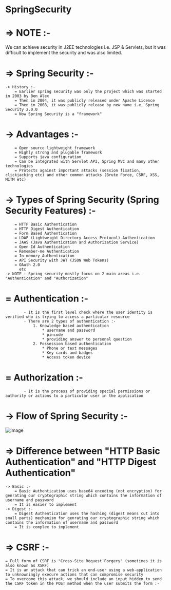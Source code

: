 # SpringSecurity

# => NOTE :-
 We can achieve security in J2EE technologies i.e. JSP & Servlets, but it was difficult to implement the security and was also limited.

# => Spring Security :-
	-> History :-
		= Earlier spring security was only the project which was started in 2003 by Ben Alex
		= Then in 2004, it was publicly released under Apache Licence
		= Then in 2008, it was publicly release by new name i.e, Spring Security 2.0.0
		= Now Spring Security is a "framework"
		
# 	-> Advantages :-
		= Open source lightweight framework
		= Highly strong and plugable framework
		= Supports java configuration
		= Can be integrated with Servlet API, Spring MVC and many other technologies
		= Protects against important attacks (session fixation, clickjacking etc) and other common attacks (Brute Force, CSRF, XSS, MITM etc)
		
# 	-> Types of Spring Security (Spring Security Features) :-
		= HTTP Basic Authentication
		= HTTP Digest Authentication
		= Form Based Authentication
		= LDAP (Lightweight Directory Access Protocol) Authentication
		= JAAS (Java Authentication and Authorization Service)
		= Open Id Authentication
		= Remember-me Authentication
		= In-memory Authentication
		= API Security with JWT (JSON Web Tokens)
		= OAuth 2.0
		  etc
	-> NOTE : Spring security mostly focus on 2 main areas i.e. "Authentication" and "Authorization"
# 		= Authentication :-
			- It is the first level check where the user identity is verified who is trying to access a particular resource
			- There are 2 types of authentication :-
				1. Knowledge based authentication
					* username and password
					* pincode
					* providing answer to personal question
				2. Possession based authentication
					* Phone or text messages
					* Key cards and badges
					* Access token device
# 		= Authorization :-
			- It is the process of providing special permissions or authority or actions to a particular user in the application
			
# 	-> Flow of Spring Security :-

![image](https://github.com/Nishita-Maheshwari/SpringSecurity/assets/47790697/453d9619-b0d6-4490-aa90-1f8a954bf5fd)





# => Difference between "HTTP Basic Authentication" and "HTTP Digest Authentication"
	-> Basic :-
		= Basic Authentication uses base64 encoding (not encryption) for genrating our cryptographic string which contains the information of username and password
		= It is easier to implement
	-> Digest :-
		= Digest Authentication uses the hashing (digest means cut into small parts) mechanism for genrating our cryptographic string which contains the information of username and password
		= It is complex to implement
		
# => CSRF :-
	= Full form of CSRF is "Cross-Site Request Forgery" (sometimes it is also known as XSRF)
	= It is an attack that can trick an end-user using a web-application to unknowningly execure actions that can compromise security
	= To overcome this attack, we should include an input hidden to send the CSRF token in the POST method when the user submits the form :-
		
		
